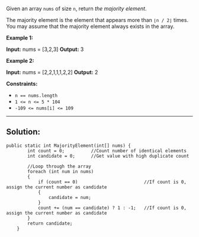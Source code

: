 Given an array `nums` of size `n`, return _the majority element_.

The majority element is the element that appears more than `⌊n / 2⌋` times. You may assume that the majority element always exists in the array.

**Example 1:**

**Input:** nums = [3,2,3]
**Output:** 3

**Example 2:**

**Input:** nums = [2,2,1,1,1,2,2]
**Output:** 2

**Constraints:**

- `n == nums.length`
- `1 <= n <= 5 * 104`
- `-109 <= nums[i] <= 109`
---
## **Solution:**
```
public static int MajorityElement(int[] nums) {
        int count = 0;          //Count number of identical elements
        int candidate = 0;      //Get value with high duplicate count

        //Loop through the array
        foreach (int num in nums)
        {
            if (count == 0)                         //If count is 0, assign the current number as candidate
            {
                candidate = num;
            }
            count += (num == candidate) ? 1 : -1;   //If count is 0, assign the current number as candidate
        }
        return candidate;
    }
```